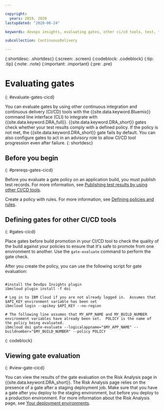 ```yaml
---

copyright:
  years: 2019, 2020
lastupdated: "2020-06-24"

keywords: devops insights, evaluating gates, other ci/cd tools, test, tests, gate, gate failing, app, risk

subcollection: ContinuousDelivery

---
```


{:shortdesc: .shortdesc}
{:screen: .screen}
{:codeblock: .codeblock}
{:tip: .tip}
{:note: .note}
{:important: .important}
{:pre: .pre}

# Evaluating gates
{: #evaluate-gates-cicd}

You can evaluate gates by using other continuous integration and continuous delivery (CI/CD) tools with the {{site.data.keyword.Bluemix}} command line interface (CLI) to integrate with {{site.data.keyword.DRA_full}}. {{site.data.keyword.DRA_short}} gates check whether your test results comply with a defined policy. If the policy is not met, the {{site.data.keyword.DRA_short}} gate fails by default. You can also configure gates to act in an advisory role to allow CI/CD tool progression even after failure.
{: shortdesc}


## Before you begin
{: #prereqs-gates-cicd}

Before you evaluate a gate policy on an application build, you must publish test records. For more information, see [Publishing test results by using other CI/CD tools](/docs/ContinuousDelivery?topic=ContinuousDelivery-publish-test-cicd).

Create a policy with rules. For more information, see [Defining policies and rules](/docs/ContinuousDelivery?topic=ContinuousDelivery-defining-policies-rules).


## Defining gates for other CI/CD tools
{: #gates-cicd}

Place gates before build promotion in your CI/CD tool to check the quality of the build against your policies to ensure that it's safe to promote from one environment to another. Use the `gate-evaluate` command to perform the gate check. 

After you create the policy, you can use the following script for gate evaluation:

```text

#install the DevOps Insights plugin
ibmcloud plugin install -f doi

# Log in to IBM Cloud if you are not already logged in.  Assumes that $API_KEY environment variable has been set
ibmcloud login --apikey $API_KEY --no-region

# The following line assumes that MY_APP_NAME and MY_BUILD_NUMBER environment variables have already been set.  POLICY is the name of the policy being evaluated.
ibmcloud doi gate-evaluate --logicalappname="$MY_APP_NAME" --buildnumber="$MY_BUILD_NUMBER" --policy POLICY
```
{: codeblock}


## Viewing gate evaluation
{: #view-gate-cicd}

You can view the results of the gate evaluation on the Risk Analysis page in {{site.data.keyword.DRA_short}}. The Risk Analysis page relies on the presence of a gate after a staging deployment job. Make sure that you have a gate after you deploy to the staging environment, but before you deploy to a production environment. For more information about the Risk Analysis page, see [Your deployment environments](/docs/ContinuousDelivery?topic=ContinuousDelivery-deployment-environment).
